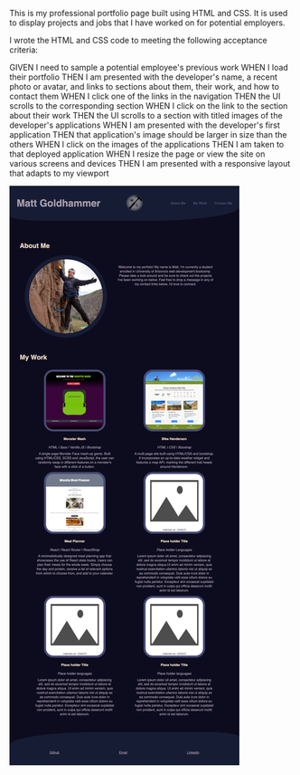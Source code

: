 
This is my professional portfolio page built using HTML and CSS. It is used to display projects and jobs that I have worked on for potential employers.

I wrote the HTML and CSS code to meeting the following acceptance criteria:

GIVEN I need to sample a potential employee's previous work
WHEN I load their portfolio
THEN I am presented with the developer's name, a recent photo or avatar, and links to sections about them, their work, and how to contact them
WHEN I click one of the links in the navigation
THEN the UI scrolls to the corresponding section
WHEN I click on the link to the section about their work
THEN the UI scrolls to a section with titled images of the developer's applications
WHEN I am presented with the developer's first application
THEN that application's image should be larger in size than the others
WHEN I click on the images of the applications
THEN I am taken to that deployed application
WHEN I resize the page or view the site on various screens and devices
THEN I am presented with a responsive layout that adapts to my viewport

![portfolio demo](./Assets/screencapture-mattg-git-github-io-Beginning-html-CSS-Portfolio-2022-07-02-20_16_32.png)
